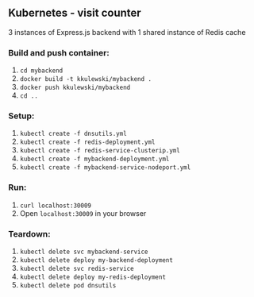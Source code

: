 ## Kubernetes - visit counter
3 instances of Express.js backend with 1 shared instance of Redis cache

### Build and push container:
1. `cd mybackend`
2. `docker build -t kkulewski/mybackend .`
3. `docker push kkulewski/mybackend`
4. `cd ..`

### Setup:
1. `kubectl create -f dnsutils.yml`
2. `kubectl create -f redis-deployment.yml`
3. `kubectl create -f redis-service-clusterip.yml`
4. `kubectl create -f mybackend-deployment.yml`
5. `kubectl create -f mybackend-service-nodeport.yml`  

### Run:
1. `curl localhost:30009`
2. Open `localhost:30009` in your browser

### Teardown:
1. `kubectl delete svc mybackend-service`
2. `kubectl delete deploy my-backend-deployment`
3. `kubectl delete svc redis-service`
4. `kubectl delete deploy my-redis-deployment`
5. `kubectl delete pod dnsutils`
